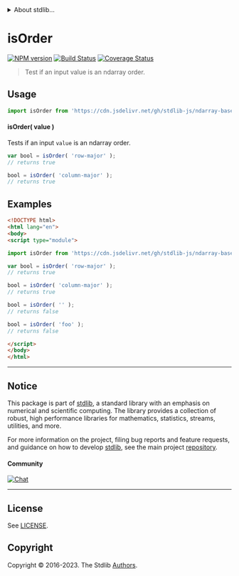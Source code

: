 <!--

@license Apache-2.0

Copyright (c) 2018 The Stdlib Authors.

Licensed under the Apache License, Version 2.0 (the "License");
you may not use this file except in compliance with the License.
You may obtain a copy of the License at

   http://www.apache.org/licenses/LICENSE-2.0

Unless required by applicable law or agreed to in writing, software
distributed under the License is distributed on an "AS IS" BASIS,
WITHOUT WARRANTIES OR CONDITIONS OF ANY KIND, either express or implied.
See the License for the specific language governing permissions and
limitations under the License.

-->


<details>
  <summary>
    About stdlib...
  </summary>
  <p>We believe in a future in which the web is a preferred environment for numerical computation. To help realize this future, we've built stdlib. stdlib is a standard library, with an emphasis on numerical and scientific computation, written in JavaScript (and C) for execution in browsers and in Node.js.</p>
  <p>The library is fully decomposable, being architected in such a way that you can swap out and mix and match APIs and functionality to cater to your exact preferences and use cases.</p>
  <p>When you use stdlib, you can be absolutely certain that you are using the most thorough, rigorous, well-written, studied, documented, tested, measured, and high-quality code out there.</p>
  <p>To join us in bringing numerical computing to the web, get started by checking us out on <a href="https://github.com/stdlib-js/stdlib">GitHub</a>, and please consider <a href="https://opencollective.com/stdlib">financially supporting stdlib</a>. We greatly appreciate your continued support!</p>
</details>

# isOrder

[![NPM version][npm-image]][npm-url] [![Build Status][test-image]][test-url] [![Coverage Status][coverage-image]][coverage-url] <!-- [![dependencies][dependencies-image]][dependencies-url] -->

> Test if an input value is an ndarray order.

<!-- Section to include introductory text. Make sure to keep an empty line after the intro `section` element and another before the `/section` close. -->

<section class="intro">

</section>

<!-- /.intro -->

<!-- Package usage documentation. -->



<section class="usage">

## Usage

```javascript
import isOrder from 'https://cdn.jsdelivr.net/gh/stdlib-js/ndarray-base-assert-is-order@v0.1.1-esm/index.mjs';
```

#### isOrder( value )

Tests if an input `value` is an ndarray order.

```javascript
var bool = isOrder( 'row-major' );
// returns true

bool = isOrder( 'column-major' );
// returns true
```

</section>

<!-- /.usage -->

<!-- Package usage notes. Make sure to keep an empty line after the `section` element and another before the `/section` close. -->

<section class="notes">

</section>

<!-- /.notes -->

<!-- Package usage examples. -->

<section class="examples">

## Examples

<!-- eslint no-undef: "error" -->

```html
<!DOCTYPE html>
<html lang="en">
<body>
<script type="module">

import isOrder from 'https://cdn.jsdelivr.net/gh/stdlib-js/ndarray-base-assert-is-order@v0.1.1-esm/index.mjs';

var bool = isOrder( 'row-major' );
// returns true

bool = isOrder( 'column-major' );
// returns true

bool = isOrder( '' );
// returns false

bool = isOrder( 'foo' );
// returns false

</script>
</body>
</html>
```

</section>

<!-- /.examples -->

<!-- Section to include cited references. If references are included, add a horizontal rule *before* the section. Make sure to keep an empty line after the `section` element and another before the `/section` close. -->

<section class="references">

</section>

<!-- /.references -->

<!-- Section for related `stdlib` packages. Do not manually edit this section, as it is automatically populated. -->

<section class="related">

</section>

<!-- /.related -->

<!-- Section for all links. Make sure to keep an empty line after the `section` element and another before the `/section` close. -->


<section class="main-repo" >

* * *

## Notice

This package is part of [stdlib][stdlib], a standard library with an emphasis on numerical and scientific computing. The library provides a collection of robust, high performance libraries for mathematics, statistics, streams, utilities, and more.

For more information on the project, filing bug reports and feature requests, and guidance on how to develop [stdlib][stdlib], see the main project [repository][stdlib].

#### Community

[![Chat][chat-image]][chat-url]

---

## License

See [LICENSE][stdlib-license].


## Copyright

Copyright &copy; 2016-2023. The Stdlib [Authors][stdlib-authors].

</section>

<!-- /.stdlib -->

<!-- Section for all links. Make sure to keep an empty line after the `section` element and another before the `/section` close. -->

<section class="links">

[npm-image]: http://img.shields.io/npm/v/@stdlib/ndarray-base-assert-is-order.svg
[npm-url]: https://npmjs.org/package/@stdlib/ndarray-base-assert-is-order

[test-image]: https://github.com/stdlib-js/ndarray-base-assert-is-order/actions/workflows/test.yml/badge.svg?branch=v0.1.1
[test-url]: https://github.com/stdlib-js/ndarray-base-assert-is-order/actions/workflows/test.yml?query=branch:v0.1.1

[coverage-image]: https://img.shields.io/codecov/c/github/stdlib-js/ndarray-base-assert-is-order/main.svg
[coverage-url]: https://codecov.io/github/stdlib-js/ndarray-base-assert-is-order?branch=main

<!--

[dependencies-image]: https://img.shields.io/david/stdlib-js/ndarray-base-assert-is-order.svg
[dependencies-url]: https://david-dm.org/stdlib-js/ndarray-base-assert-is-order/main

-->

[chat-image]: https://img.shields.io/gitter/room/stdlib-js/stdlib.svg
[chat-url]: https://app.gitter.im/#/room/#stdlib-js_stdlib:gitter.im

[stdlib]: https://github.com/stdlib-js/stdlib

[stdlib-authors]: https://github.com/stdlib-js/stdlib/graphs/contributors

[umd]: https://github.com/umdjs/umd
[es-module]: https://developer.mozilla.org/en-US/docs/Web/JavaScript/Guide/Modules

[deno-url]: https://github.com/stdlib-js/ndarray-base-assert-is-order/tree/deno
[umd-url]: https://github.com/stdlib-js/ndarray-base-assert-is-order/tree/umd
[esm-url]: https://github.com/stdlib-js/ndarray-base-assert-is-order/tree/esm
[branches-url]: https://github.com/stdlib-js/ndarray-base-assert-is-order/blob/main/branches.md

[stdlib-license]: https://raw.githubusercontent.com/stdlib-js/ndarray-base-assert-is-order/main/LICENSE

</section>

<!-- /.links -->
